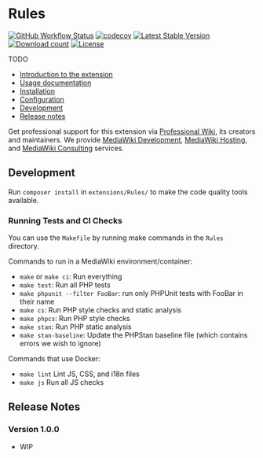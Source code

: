 # Rules

[![GitHub Workflow Status](https://img.shields.io/github/actions/workflow/status/ProfessionalWiki/Rules/ci.yml?branch=master)](https://github.com/ProfessionalWiki/Rules/actions?query=workflow%3ACI)
[![codecov](https://codecov.io/gh/ProfessionalWiki/Rules/branch/master/graph/badge.svg)](https://codecov.io/gh/ProfessionalWiki/Rules)
[![Latest Stable Version](https://poser.pugx.org/professional-wiki/rules/v/stable)](https://packagist.org/packages/professional-wiki/rules)
[![Download count](https://poser.pugx.org/professional-wiki/rules/downloads)](https://packagist.org/packages/professional-wiki/rules)
[![License](https://poser.pugx.org/professional-wiki/rules/license)](LICENSE)

TODO

- [Introduction to the extension](https://professional.wiki/en/extension/rules#Overview)
- [Usage documentation](https://professional.wiki/en/extension/rules#Usage)
- [Installation](https://professional.wiki/en/extension/rules#Installation)
- [Configuration](https://professional.wiki/en/extension/rules#Configuration)
- [Development](#development)
- [Release notes](#release-notes)

Get professional support for this extension via [Professional Wiki], its creators and maintainers.
We provide [MediaWiki Development], [MediaWiki Hosting], and [MediaWiki Consulting] services.

## Development

Run `composer install` in `extensions/Rules/` to make the code quality tools available.

### Running Tests and CI Checks

You can use the `Makefile` by running make commands in the `Rules` directory.

Commands to run in a MediaWiki environment/container:

* `make` or `make ci`: Run everything
* `make test`: Run all PHP tests
* `make phpunit --filter FooBar`: run only PHPUnit tests with FooBar in their name
* `make cs`: Run PHP style checks and static analysis
* `make phpcs`: Run PHP style checks
* `make stan`: Run PHP static analysis
* `make stan-baseline`: Update the PHPStan baseline file (which contains errors we wish to ignore)

Commands that use Docker:

* `make lint` Lint JS, CSS, and i18n files
* `make js` Run all JS checks

## Release Notes

### Version 1.0.0

* WIP

[Professional Wiki]: https://professional.wiki
[MediaWiki Hosting]: https://pro.wiki
[MediaWiki Development]: https://professional.wiki/en/mediawiki-development
[MediaWiki Consulting]: https://professional.wiki/en/mediawiki-consulting-services
